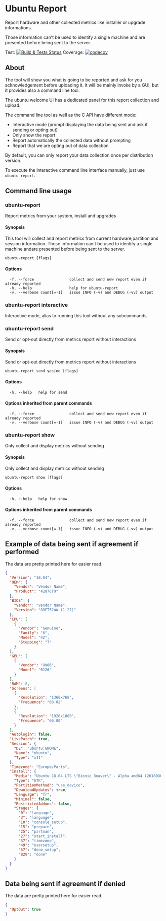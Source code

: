 # Ubuntu Report
Report hardware and other collected metrics like installer or upgrade informations.

Those information can't be used to identify a single machine and are presented before being sent to the server.

Test: [![Build & Tests Status](https://travis-ci.org/ubuntu/ubuntu-report.svg?branch=master)](https://travis-ci.org/ubuntu/ubuntu-report)
Coverage: [![codecov](https://codecov.io/gh/ubuntu/ubuntu-report/branch/master/graph/badge.svg)](https://codecov.io/gh/ubuntu/ubuntu-report)

## About

The tool will show you what is going to be reported and ask for you acknowledgement before uploading it. It will be mainly
invoke by a GUI, but it provides also a command line tool.

The ubuntu welcome UI has a dedicated panel for this report collection and upload.

The command line tool as well as the C API have different mode:
* Interactive mode (prompt displaying the data being sent and ask if sending or opting out)
* Only show the report
* Report automatically the collected data without prompting
* Report that we are opting out of data collection

By default, you can only report your data collection once per distribution version.

To execute the interactive command line interface manually, just use `ubuntu-report`.

## Command line usage

### ubuntu-report

Report metrics from your system, install and upgrades

#### Synopsis


This tool will collect and report metrics from current hardware,partition and session information.
Those information can't be used to identify a single machine andare presented before being sent to the server.

```
ubuntu-report [flags]
```

#### Options

```
  -f, --force                collect and send new report even if already reported
  -h, --help                 help for ubuntu-report
  -v, --verbose count[=-1]   issue INFO (-v) and DEBUG (-vv) output
```

### ubuntu-report interactive

Interactive mode, alias to running this tool without any subcommands.

### ubuntu-report send

Send or opt-out directly from metrics report without interactions

#### Synopsis


Send or opt-out directly from metrics report without interactions

```
ubuntu-report send yes|no [flags]
```

#### Options

```
  -h, --help   help for send
```

#### Options inherited from parent commands

```
  -f, --force                collect and send new report even if already reported
  -v, --verbose count[=-1]   issue INFO (-v) and DEBUG (-vv) output
```

### ubuntu-report show

Only collect and display metrics without sending

#### Synopsis


Only collect and display metrics without sending

```
ubuntu-report show [flags]
```

#### Options

```
  -h, --help   help for show
```

#### Options inherited from parent commands

```
  -f, --force                collect and send new report even if already reported
  -v, --verbose count[=-1]   issue INFO (-v) and DEBUG (-vv) output
```

## Example of data being sent if agreement if performed

The data are pretty printed here for easier read.

```json
{
  "Version": "18.04",
  "OEM": {
    "Vendor": "Vendor Name",
    "Product": "4287CTO"
  },
  "BIOS": {
    "Vendor": "Vendor Name",
    "Version": "8DET52WW (1.27)"
  },
  "CPU": [
    {
      "Vendor": "Genuine",
      "Family": "6",
      "Model": "42",
      "Stepping": "7"
    }
  ],
  "GPU": [
    {
      "Vendor": "8086",
      "Model": "0126"
    }
  ],
  "RAM": 8,
  "Screens": [
    {
      "Resolution": "1366x768",
      "Frequence": "60.02"
    },
    {
      "Resolution": "1920x1080",
      "Frequence": "60.00"
    }
  ],
  "Autologin": false,
  "LivePatch": true,
  "Session": {
    "DE": "ubuntu:GNOME",
    "Name": "ubuntu",
    "Type": "x11"
  },
  "Timezone": "Europe/Paris",
  "Install": {
    "Media": "Ubuntu 18.04 LTS \"Bionic Beaver\" - Alpha amd64 (20180305)",
    "Type": "GTK",
    "PartitionMethod": "use_device",
    "DownloadUpdates": true,
    "Language": "fr",
    "Minimal": false,
    "RestrictedAddons": false,
    "Stages": {
      "0": "language",
      "3": "language",
      "10": "console_setup",
      "15": "prepare",
      "25": "partman",
      "27": "start_install",
      "37": "timezone",
      "49": "usersetup",
      "57": "done_setup",
      "829": "done"
    }
  }
}
```

## Data being sent if agreement if denied

The data are pretty printed here for easier read.

```json
{
  "OptOut": true
}
```
